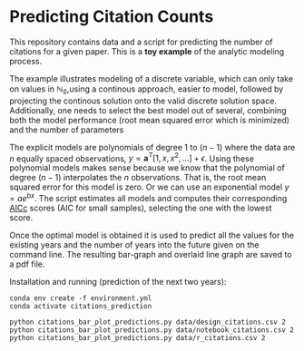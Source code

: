 # Predicting Citation Counts

This repository contains data and a script for predicting the number of
citations for a given paper. This is a **toy example** of the analytic modeling process.

The example illustrates modeling of a discrete variable, which can only take on values in $\mathbb{N_0}$,using a continous approach, easier to model, followed by projecting the continous solution onto the valid discrete solution space. Additionally, one needs to select the best model out of several, combining both the model performance (root mean squared error which is minimized) and the number of parameters

The explicit models are polynomials of degree $1$ to $(n-1)$ where the data are $n$ equally spaced observations, $y = \mathbf{a}^T[1,x, x^2,...]+\epsilon$. Using these polynomial models makes sense because we know that the polynomial of degree $(n-1)$ interpolates the $n$ observations. That is, the root mean squared error for this model is zero. Or we can use an exponential model $y = ae^{bx}$. The script estimates all models and computes their corresponding [AICc](https://en.wikipedia.org/wiki/Akaike_information_criterion) scores (AIC for small samples), selecting the one with the lowest score.

Once the optimal model is obtained it is used to predict all the values for the existing years and the number of years into the future given on the command line. The resulting bar-graph and overlaid line graph are saved to a pdf file.

Installation and running (prediction of the next two years):
```
conda env create -f environment.yml
conda activate citations_prediction

python citations_bar_plot_predictions.py data/design_citations.csv 2
python citations_bar_plot_predictions.py data/notebook_citations.csv 2
python citations_bar_plot_predictions.py data/r_citations.csv 2
```

